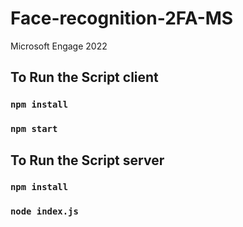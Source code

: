 # Face-recognition-2FA-MS
Microsoft Engage 2022
## To Run the Script client

### `npm install`
### `npm start`

## To Run the Script server

### `npm install`
### `node index.js`
